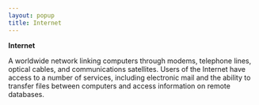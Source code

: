 ```yaml
---
layout: popup
title: Internet
---
```



**Internet**


A worldwide network linking computers through modems, telephone lines, optical cables, and communications satellites. Users of the Internet have access to a number of services, including electronic mail and the ability to transfer files between computers and access information on remote databases.
